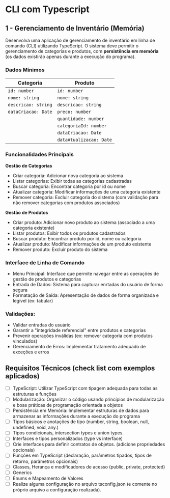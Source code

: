 # CLI com Typescript

## 1 - Gerenciamento de Inventário (Memória)

Desenvolva uma aplicação de gerenciamento de inventário em linha de comando (CLI) utilizando TypeScript. O sistema deve permitir o gerenciamento de categorias e produtos, com **persistência em memória** (os dados existirão apenas durante a execução do
programa).

### Dados Mínimos

| **Categoria**         | **Produto**               |
|------------------------|---------------------------|
| `id: number`           | `id: number`              |
| `nome: string`         | `nome: string`            |
| `descricao: string`    | `descricao: string`       |
| `dataCriacao: Date`    | `preco: number`           |
|                        | `quantidade: number`      |
|                        | `categoriaId: number`     |
|                        | `dataCriacao: Date`       |
|                        | `dataAtualizacao: Date`   |


### Funcionalidades Principais

**Gestão de Categorias**

- Criar categoria: Adicionar nova categoria ao sistema
- Listar categorias: Exibir todas as categorias cadastradas
- Buscar categoria: Encontrar categoria por id ou nome
- Atualizar categoria: Modificar informações de uma categoria existente
- Remover categoria: Excluir categoria do sistema (com validação para não remover categorias com produtos associados)

**Gestão de Produtos**

- Criar produto: Adicionar novo produto ao sistema (associado a uma categoria existente)
- Listar produtos: Exibir todos os produtos cadastrados
- Buscar produto: Encontrar produto por id, nome ou categoria
- Atualizar produto: Modificar informações de um produto existente
- Remover produto: Excluir produto do sistema

### Interface de Linha de Comando

- Menu Principal: Interface que permite navegar entre as operações de gestão de produtos e categorias
- Entrada de Dados: Sistema para capturar enrtadas do usuário de forma segura
- Formatação de Saída: Apresentação de dados de forma organizada e legível (ex: tabular)

### Validações:

- Validar entradas do usuário
- Garantir a "integridade referencial" entre produtos e categorias
- Prevenir operações inválidas (ex: remover categoria com produtos vinculados)
- Gerenciamento de Erros: Implementar tratamento adequado de exceções e erros

## Requisitos Técnicos (check list com exemplos aplicados)
- [ ] TypeScript: Utilizar TypeScript com tipagem adequada para todas as estruturas e funções
- [ ] Modularização: Organizar o código usando princípios de modularização e boas práticas de programação orientada a objetos
- [ ] Persistência em Memória: Implementar estruturas de dados para armazenar as informações durante a execução do programa
- [ ] Tipos básicos e anotações de tipo (number, string, boolean, null, undefined, void, any.)
- [ ] Tipos condicionais, intersection types e union types.
- [ ] Interfaces e tipos personalizados (type vs interface)
- [ ] Crie interfaces para definir contratos de objetos. (adicione propriedades opcionais)
- [ ] Funções em TypeScript (declaração, parâmetros tipados, tipos de retorno, parâmetros opcionais)
- [ ] Classes, Herança e modificadores de acesso (public, private, protected)
- [ ] Generics
- [ ] Enums e Mapeamento de Valores
- [ ] Realize alguma configuração no arquivo tsconfig.json (e comente no próprio arquivo a configuração realizada).
